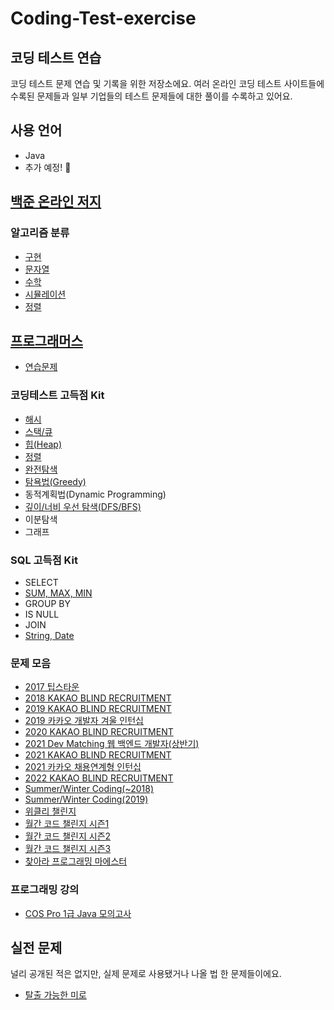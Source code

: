 # Coding-Test-exercise

## 코딩 테스트 연습

코딩 테스트 문제 연습 및 기록을 위한 저장소에요. 여러 온라인 코딩 테스트 사이트들에 수록된 문제들과 일부 기업들의 테스트 문제들에 대한 풀이를 수록하고 있어요.

## 사용 언어

- Java
- 추가 예정! 🥸

## [백준 온라인 저지](./exercise/Beakjoon)

### 알고리즘 분류

- [구현](./exercise/Beakjoon/구현)
- [문자열](./exercise/Beakjoon/문자열)
- [수학](./exercise/Beakjoon/수학)
- [시뮬레이션](./exercise/Beakjoon/시뮬레이션)
- [정렬](./exercise/Beakjoon/정렬)

## [프로그래머스](./exercise/Programmers)

- [연습문제](./exercise/Programmers/연습문제)

### 코딩테스트 고득점 Kit

- [해시](./exercise/Programmers/코딩테스트-고득점-Kit/Hash)
- [스택/큐](./exercise/Programmers/코딩테스트-고득점-Kit/StackAndQueue)
- [힙(Heap)](./exercise/Programmers/코딩테스트-고득점-Kit/Hash)
- [정렬](./exercise/Programmers/코딩테스트-고득점-Kit/Sort)
- [완전탐색](./exercise/Programmers/코딩테스트-고득점-Kit/ExhaustiveSearch)
- [탐욕법(Greedy)](./exercise/Programmers/코딩테스트-고득점-Kit/Greedy)
- 동적계획법(Dynamic Programming)
- [깊이/너비 우선 탐색(DFS/BFS)](./exercise/Programmers/코딩테스트-고득점-Kit/DFSAndBFS)
- 이분탐색
- 그래프

### SQL 고득점 Kit

- SELECT
- [SUM, MAX, MIN](./exercise/Programmers/SQL-고득점-Kit/SUM,MAX,MIN)
- GROUP BY
- IS NULL
- JOIN
- [String, Date](./exercise/Programmers/SQL-고득점-Kit/String,Date)

### 문제 모음

- [2017 팁스타운](./exercise/Programmers/문제-모음/2017-팁스타운)
- [2018 KAKAO BLIND RECRUITMENT](./exercise/Programmers/문제-모음/2018-KAKAO-BLIND-RECRUITMENT)
- [2019 KAKAO BLIND RECRUITMENT](./exercise/Programmers/문제-모음/2019-KAKAO-BLIND-RECRUITMENT)
- [2019 카카오 개발자 겨울 인턴십](./exercise/Programmers/문제-모음/2019-카카오-개발자-겨울-인턴십)
- [2020 KAKAO BLIND RECRUITMENT](./exercise/Programmers/문제-모음/2020-KAKAO-BLIND-RECRUITMENT)
- [2021 Dev Matching 웹 백엔드 개발자(상반기)](<./exercise/Programmers/문제-모음/2021-Dev-Matching-웹-백엔드-개발자(상반기)>)
- [2021 KAKAO BLIND RECRUITMENT](./exercise/Programmers/문제-모음/2021-KAKAO-BLIND-RECRUITMENT)
- [2021 카카오 채용연계형 인턴십](./exercise/Programmers/문제-모음/2021-카카오-채용연계형-인턴십)
- [2022 KAKAO BLIND RECRUITMENT](./exercise/Programmers/문제-모음/2022-KAKAO-BLIND-RECRUITMENT)
- [Summer/Winter Coding(~2018)](<./exercise/Programmers/문제-모음/SummerWinter-Coding(~2018)>)
- [Summer/Winter Coding(2019)](<./exercise/Programmers/문제-모음/SummerWinter-Coding(2019)>)
- [위클리 챌린지](./exercise/Programmers/문제-모음/Weekly-Challenge)
- [월간 코드 챌린지 시즌1](./exercise/Programmers/문제-모음/월간-코드-챌린지-시즌1)
- [월간 코드 챌린지 시즌2](./exercise/Programmers/문제-모음/월간-코드-챌린지-시즌2)
- [월간 코드 챌린지 시즌3](./exercise/Programmers/문제-모음/월간-코드-챌린지-시즌3)
- [찾아라 프로그래밍 마에스터](./exercise/Programmers/문제-모음/찾아라-프로그래밍-마에스터)

### 프로그래밍 강의

- [COS Pro 1급 Java 모의고사](./exercise/프로그래밍-강의/COS-Pro-Grade-1-Java-Mock-Test)

## 실전 문제

널리 공개된 적은 없지만, 실제 문제로 사용됐거나 나올 법 한 문제들이에요.

- [탈출 가능한 미로](./problem/an_escapeable_maze)

